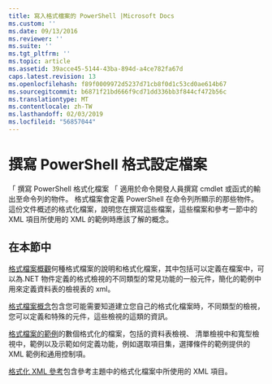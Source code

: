 ```yaml
---
title: 寫入格式檔案的 PowerShell |Microsoft Docs
ms.custom: ''
ms.date: 09/13/2016
ms.reviewer: ''
ms.suite: ''
ms.tgt_pltfrm: ''
ms.topic: article
ms.assetid: 39acce45-5144-43ba-894d-a4ce782fa67d
caps.latest.revision: 13
ms.openlocfilehash: f89f0009972d5237d71cb8f0d1c53cd0ae614b67
ms.sourcegitcommit: b6871f21bd666f9cd71dd336bb3f844cf472b56c
ms.translationtype: MT
ms.contentlocale: zh-TW
ms.lasthandoff: 02/03/2019
ms.locfileid: "56857044"
---
```

# <a name="writing-a-powershell-formatting-file"></a>撰寫 PowerShell 格式設定檔案

「 撰寫 PowerShell 格式化檔案 「 適用於命令開發人員撰寫 cmdlet 或函式的輸出至命令列的物件。 格式檔案會定義 PowerShell 在命令列所顯示的那些物件。 這份文件概述的格式化檔案，說明您在撰寫這些檔案，這些檔案和參考一節中的 XML 項目所使用的 XML 的範例時應該了解的概念。

## <a name="in-this-section"></a>在本節中

[格式檔案概觀](./formatting-file-overview.md)何種格式檔案的說明和格式化檔案，其中包括可以定義在檔案中，可以為.NET 物件定義的格式檢視的不同類型的常見功能的一般元件，簡化的範例中用來定義資料表的檢視表的 xml。

[格式檔案概念](./formatting-file-concepts.md)包含您可能需要知道建立您自己的格式化檔案時，不同類型的檢視，您可以定義和特殊的元件，這些檢視的這類的資訊。

[格式檔案的範例](./examples-of-formatting-files.md)的數個格式化的檔案，包括的資料表檢視、 清單檢視中和寬型檢視中，範例以及示範如何定義功能，例如選取項目集，選擇條件的範例提供的 XML 範例和通用控制項。

[格式化 XML 參考](./format-schema-xml-reference.md)包含參考主題中的格式化檔案中所使用的 XML 項目。
